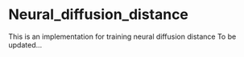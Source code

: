 # Neural_diffusion_distance
This is an implementation for training neural diffusion distance
To be updated...
